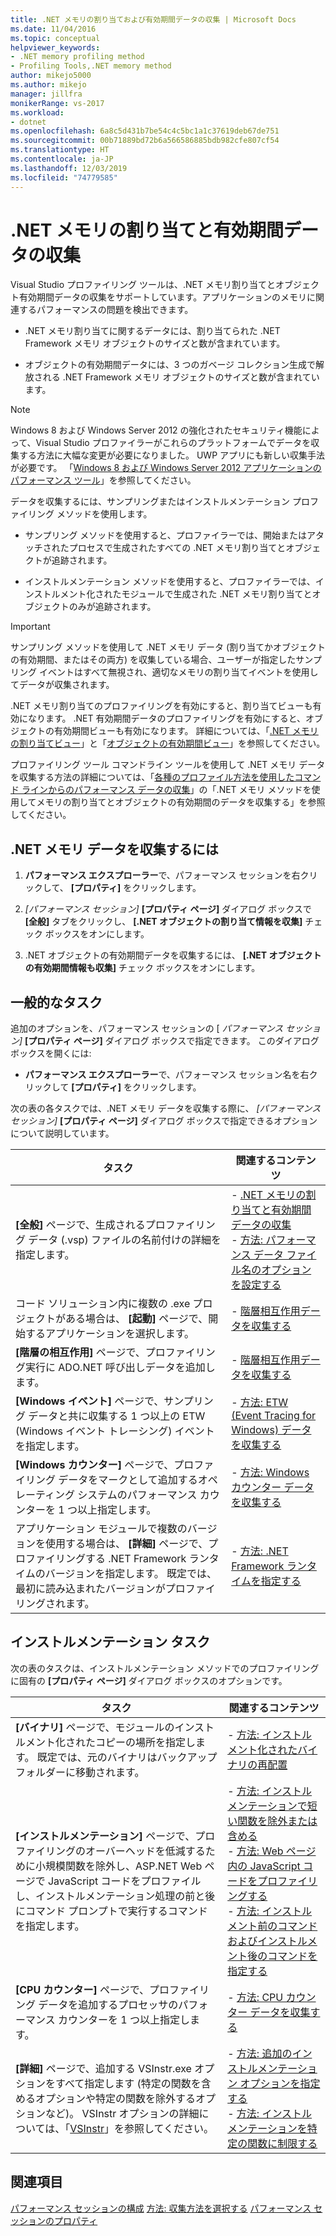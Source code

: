 ```yaml
---
title: .NET メモリの割り当ておよび有効期間データの収集 | Microsoft Docs
ms.date: 11/04/2016
ms.topic: conceptual
helpviewer_keywords:
- .NET memory profiling method
- Profiling Tools,.NET memory method
author: mikejo5000
ms.author: mikejo
manager: jillfra
monikerRange: vs-2017
ms.workload:
- dotnet
ms.openlocfilehash: 6a8c5d431b7be54c4c5bc1a1c37619deb67de751
ms.sourcegitcommit: 00b71889bd72b6a566586885bdb982cfe807cf54
ms.translationtype: HT
ms.contentlocale: ja-JP
ms.lasthandoff: 12/03/2019
ms.locfileid: "74779585"
---
```

# <a name="collect-net-memory-allocation-and-lifetime-data"></a>.NET メモリの割り当てと有効期間データの収集

Visual Studio プロファイリング ツールは、.NET メモリ割り当てとオブジェクト有効期間データの収集をサポートしています。アプリケーションのメモリに関連するパフォーマンスの問題を検出できます。

- .NET メモリ割り当てに関するデータには、割り当てられた .NET Framework メモリ オブジェクトのサイズと数が含まれています。

- オブジェクトの有効期間データには、3 つのガベージ コレクション生成で解放される .NET Framework メモリ オブジェクトのサイズと数が含まれています。

> [!NOTE]
> Windows 8 および Windows Server 2012 の強化されたセキュリティ機能によって、Visual Studio プロファイラーがこれらのプラットフォームでデータを収集する方法に大幅な変更が必要になりました。 UWP アプリにも新しい収集手法が必要です。 「[Windows 8 および Windows Server 2012 アプリケーションのパフォーマンス ツール](../profiling/performance-tools-on-windows-8-and-windows-server-2012-applications.md)」を参照してください。

データを収集するには、サンプリングまたはインストルメンテーション プロファイリング メソッドを使用します。

- サンプリング メソッドを使用すると、プロファイラーでは、開始またはアタッチされたプロセスで生成されたすべての .NET メモリ割り当てとオブジェクトが追跡されます。

- インストルメンテーション メソッドを使用すると、プロファイラーでは、インストルメント化されたモジュールで生成された .NET メモリ割り当てとオブジェクトのみが追跡されます。

> [!IMPORTANT]
> サンプリング メソッドを使用して .NET メモリ データ (割り当てかオブジェクトの有効期間、またはその両方) を収集している場合、ユーザーが指定したサンプリング イベントはすべて無視され、適切なメモリの割り当てイベントを使用してデータが収集されます。

.NET メモリ割り当てのプロファイリングを有効にすると、割り当てビューも有効になります。 .NET 有効期間データのプロファイリングを有効にすると、オブジェクトの有効期間ビューも有効になります。 詳細については、「[.NET メモリの割り当てビュー](../profiling/dotnet-memory-allocations-view.md)」と「[オブジェクトの有効期間ビュー](../profiling/object-lifetime-view.md)」を参照してください。

プロファイリング ツール コマンドライン ツールを使用して .NET メモリ データを収集する方法の詳細については、「[各種のプロファイル方法を使用したコマンド ラインからのパフォーマンス データの収集](../profiling/using-profiling-methods-to-collect-performance-data-from-the-command-line.md)」の「.NET メモリ メソッドを使用してメモリの割り当てとオブジェクトの有効期間のデータを収集する」を参照してください。

## <a name="to-collect-net-memory-data"></a>.NET メモリ データを収集するには

1. **パフォーマンス エクスプローラー**で、パフォーマンス セッションを右クリックして、 **[プロパティ]** をクリックします。

2. *[パフォーマンス セッション]* **[プロパティ ページ]** ダイアログ ボックスで **[全般]** タブをクリックし、 **[.NET オブジェクトの割り当て情報を収集]** チェック ボックスをオンにします。

3. .NET オブジェクトの有効期間データを収集するには、 **[.NET オブジェクトの有効期間情報も収集]** チェック ボックスをオンにします。

## <a name="common-tasks"></a>一般的なタスク

追加のオプションを、パフォーマンス セッションの [ _パフォーマンス セッション]_ **[プロパティ ページ]** ダイアログ ボックスで指定できます。 このダイアログ ボックスを開くには:

- **パフォーマンス エクスプローラー**で、パフォーマンス セッション名を右クリックして **[プロパティ]** をクリックします。

次の表の各タスクでは、.NET メモリ データを収集する際に、 _[パフォーマンス セッション]_ **[プロパティ ページ]** ダイアログ ボックスで指定できるオプションについて説明しています。

|タスク|関連するコンテンツ|
|----------|---------------------|
|**[全般]** ページで、生成されるプロファイリング データ (.vsp) ファイルの名前付けの詳細を指定します。|- [.NET メモリの割り当てと有効期間データの収集](../profiling/collecting-dotnet-memory-allocation-and-lifetime-data.md)<br />- [方法: パフォーマンス データ ファイル名のオプションを設定する](../profiling/how-to-set-performance-data-file-name-options.md)|
|コード ソリューション内に複数の .exe プロジェクトがある場合は、 **[起動]** ページで、開始するアプリケーションを選択します。|- [階層相互作用データを収集する](../profiling/collecting-tier-interaction-data.md)|
|**[階層の相互作用]** ページで、プロファイリング実行に ADO.NET 呼び出しデータを追加します。|- [階層相互作用データを収集する](../profiling/collecting-tier-interaction-data.md)|
|**[Windows イベント]** ページで、サンプリング データと共に収集する 1 つ以上の ETW (Windows イベント トレーシング) イベントを指定します。|- [方法: ETW (Event Tracing for Windows) データを収集する](../profiling/how-to-collect-event-tracing-for-windows-etw-data.md)|
|**[Windows カウンター]** ページで、プロファイリング データをマークとして追加するオペレーティング システムのパフォーマンス カウンターを 1 つ以上指定します。|- [方法: Windows カウンター データを収集する](../profiling/how-to-collect-windows-counter-data.md)|
|アプリケーション モジュールで複数のバージョンを使用する場合は、 **[詳細]** ページで、プロファイリングする .NET Framework ランタイムのバージョンを指定します。 既定では、最初に読み込まれたバージョンがプロファイリングされます。|- [方法: .NET Framework ランタイムを指定する](../profiling/how-to-specify-the-dotnet-framework-runtime.md)|

## <a name="instrumentation-tasks"></a>インストルメンテーション タスク

次の表のタスクは、インストルメンテーション メソッドでのプロファイリングに固有の **[プロパティ ページ]** ダイアログ ボックスのオプションです。

|タスク|関連するコンテンツ|
|----------|---------------------|
|**[バイナリ]** ページで、モジュールのインストルメント化されたコピーの場所を指定します。 既定では、元のバイナリはバックアップ フォルダーに移動されます。|- [方法: インストルメント化されたバイナリの再配置](../profiling/how-to-relocate-instrumented-binaries.md)|
|**[インストルメンテーション]** ページで、プロファイリングのオーバーヘッドを低減するために小規模関数を除外し、ASP.NET Web ページで JavaScript コードをプロファイルし、インストルメンテーション処理の前と後にコマンド プロンプトで実行するコマンドを指定します。|- [方法: インストルメンテーションで短い関数を除外または含める](../profiling/how-to-exclude-or-include-short-functions-from-instrumentation.md)<br />- [方法: Web ページ内の JavaScript コードをプロファイリングする](../profiling/how-to-profile-javascript-code-in-web-pages.md)<br />- [方法: インストルメント前のコマンドおよびインストルメント後のコマンドを指定する](../profiling/how-to-specify-pre-and-post-instrument-commands.md)|
|**[CPU カウンター]** ページで、プロファイリング データを追加するプロセッサのパフォーマンス カウンターを 1 つ以上指定します。|- [方法: CPU カウンター データを収集する](../profiling/how-to-collect-cpu-counter-data.md)|
|**[詳細]** ページで、追加する VSInstr.exe オプションをすべて指定します (特定の関数を含めるオプションや特定の関数を除外するオプションなど)。 VSInstr オプションの詳細については、「[VSInstr](../profiling/vsinstr.md)」を参照してください。|- [方法: 追加のインストルメンテーション オプションを指定する](../profiling/how-to-specify-additional-instrumentation-options.md)<br />- [方法: インストルメンテーションを特定の関数に制限する](../profiling/how-to-limit-instrumentation-to-specific-functions.md)|

## <a name="see-also"></a>関連項目

[パフォーマンス セッションの構成](../profiling/configuring-performance-sessions.md)
[方法: 収集方法を選択する](../profiling/how-to-choose-collection-methods.md)
[パフォーマンス セッションのプロパティ](../profiling/performance-session-properties.md)
